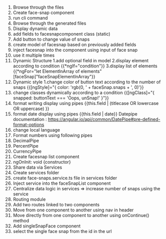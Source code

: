 1. Browse through the files
2. Create face-snap component
  1. run cli command
  2. Browse through the generated files
3. Display dynamic data
  1. add fields to facesnapcomponent class (static)
  2. Add button to change value of snaps
  3. create model of facesnap based on previously added fields  
  4. inject facesnap into the component using input of face snap
  5. use it multiple times
4. Dynamic Structure
  1.add optional field in model 
  2.display element according to condition 
    {{*ngIf="condition"}}
  3.display list of elements 
    {{*ngFor="let ElementInArray of elements" [faceSnap]"faceSnapElementInArray"}}
5. Dynamic style
  1.change color of button text according to the number of snaps
    {{[ngStyle]="{ color: 'rgb(0, ' + faceSnap.snaps + ', 0)'}}
  2. change classes dynamically according to a condition 
    {{[ngClass]="{ snapped: buttonText === 'Oops, unSnap!' }"}}
6. format writing display using pipes
  {{this.field | (titlecase OR lowercase OR uppercase) }}
7. format date display using pipes
  {{this.field | date}} 
  Datepipe documentation : https://angular.io/api/common/DatePipe#pre-defined-format-options
8. change local language
9. Format numbers using following pipes
  1. DecimalPipe 
  2. PercentPipe 
  3. CurrencyPipe 
10. Create facesnap list component
  1. ngOnInit: void {constructor}
11. Share data via Services
  1. Create services folder 
  2. create face-snaps.service.ts file in services folder
  3. Inject service into the faceSnapList component
  4. Centralize data logic in services => increase number of snaps using the service
12. Routing module
  1. Add two routes linked to two components
  2. Move from one component to another using nav in header
  3. Move directly from one component to another using onContinue() method
13. Add singleSnapFace component
  1. select the single face snap from the id in the url
